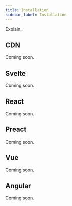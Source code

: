 ```yaml
---
title: Installation
sidebar_label: Installation
---
```


Explain.

## CDN

Coming soon.

## Svelte

Coming soon.

## React

Coming soon.

## Preact

Coming soon.

## Vue

Coming soon.

## Angular

Coming soon.
